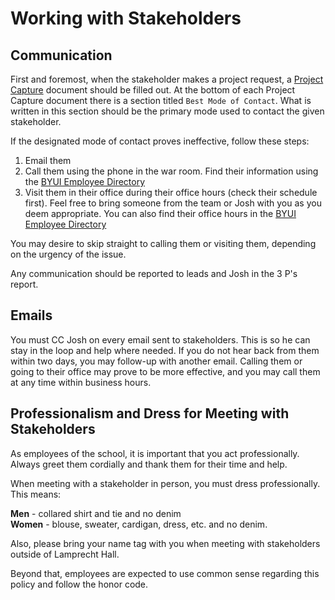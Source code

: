 # Working with Stakeholders
## Communication
First and foremost, when the stakeholder makes a project request, a [Project Capture](https://github.com/byuitechops/for-the-strength-of-developers/blob/master/Handbook/6.%20Templates/01_ProjectCaptureDoc.md) document should be filled out. At the bottom of each Project Capture document there is a section titled `Best Mode of Contact`. What is written in this section should be the primary mode used to contact the given stakeholder.

If the designated mode of contact proves ineffective, follow these steps:

1. Email them
1. Call them using the phone in the war room. Find their information using the [BYUI Employee Directory](https://web.byui.edu/directory/employees/)
1. Visit them in their office during their office hours (check their schedule first). Feel free to bring someone from the team or Josh with you as you deem appropriate. You can also find their office hours in the [BYUI Employee Directory](https://web.byui.edu/directory/employees/)

You may desire to skip straight to calling them or visiting them, depending on the urgency of the issue. 

Any communication should be reported to leads and Josh in the 3 P's report.

## Emails
You must CC Josh on every email sent to stakeholders. This is so he can stay in the loop and help where needed. If you do not hear back from them within two days, you may follow-up with another email. Calling them or going to their office may prove to be more effective, and you may call them at any time within business hours.

## Professionalism and Dress for Meeting with Stakeholders
As employees of the school, it is important that you act professionally. Always greet them cordially and thank them for their time and help. 

When meeting with a stakeholder in person, you must dress professionally. This means:

**Men** - collared shirt and tie and no denim    
**Women** - blouse, sweater, cardigan, dress, etc. and no denim. 

Also, please bring your name tag with you when meeting with stakeholders outside of Lamprecht Hall.

Beyond that, employees are expected to use common sense regarding this policy and follow the honor code.
